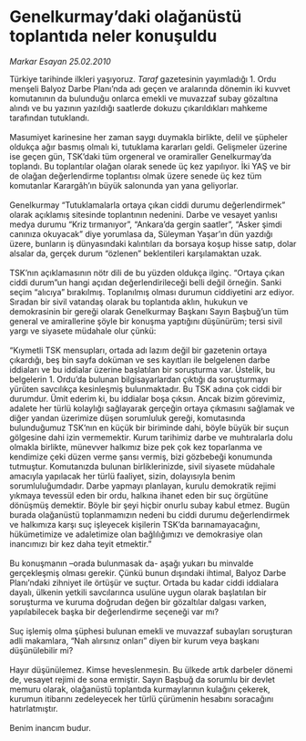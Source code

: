 # Genelkurmay’daki olağanüstü toplantıda neler konuşuldu

*Markar Esayan 25.02.2010*

<div class="taraf_structure_2col_1zq">
<div class="margen_n">



 <p>Türkiye tarihinde ilkleri yaşıyoruz. <i>Taraf</i> gazetesinin yayımladığı 1. Ordu menşeli Balyoz Darbe Planı’nda adı geçen ve aralarında dönemin iki kuvvet komutanının da bulunduğu onlarca emekli ve muvazzaf subay gözaltına alındı ve bu yazının yazıldığı saatlerde dokuzu çıkarıldıkları mahkeme tarafından tutuklandı. <br/><br/>Masumiyet karinesine her zaman saygı duymakla birlikte, delil ve şüpheler oldukça ağır basmış olmalı ki, tutuklama kararları geldi. Gelişmeler üzerine ise geçen gün, TSK’daki tüm orgeneral ve oramiraller Genelkurmay’da toplandı. Bu toplantılar olağan olarak senede üç kez yapılıyor. İki YAŞ ve bir de olağan değerlendirme toplantısı olmak üzere senede üç kez tüm komutanlar Karargâh’ın büyük salonunda yan yana geliyorlar. <br/><br/>Genelkurmay “Tutuklamalarla ortaya çıkan ciddi durumu değerlendirmek” olarak açıklamış sitesinde toplantının nedenini. Darbe ve vesayet yanlısı medya durumu “Kriz tırmanıyor”, “Ankara’da gergin saatler”, “Asker şimdi canınıza okuyacak” diye yorumlasa da, Süleyman Yaşar’ın dün yazdığı üzere, bunların iş dünyasındaki kalıntıları da borsaya koşup hisse satıp, dolar alsalar da, gerçek durum “özlenen” beklentileri karşılamaktan uzak. <br/><br/>TSK’nın açıklamasının nötr dili de bu yüzden oldukça ilginç. “Ortaya çıkan ciddi durum”un hangi açıdan değerlendirileceği belli değil örneğin. Sanki seçim “alıcıya” bırakılmış. Toplanılmış olması durumun ciddiyetini arz ediyor. Sıradan bir sivil vatandaş olarak bu toplantıda aklın, hukukun ve demokrasinin bir gereği olarak Genelkurmay Başkanı Sayın Başbuğ’un tüm general ve amirallerine şöyle bir konuşma yaptığını düşünürüm; tersi sivil yargı ve siyasete müdahale olur çünkü: <br/><br/>“Kıymetli TSK mensupları, ortada adı lazım değil bir gazetenin ortaya çıkardığı, beş bin sayfa doküman ve ses kayıtları ile belgelenen darbe iddiaları ve bu iddialar üzerine başlatılan bir soruşturma var. Üstelik, bu belgelerin 1. Ordu’da bulunan bilgisayarlardan çıktığı da soruşturmayı yürüten savcılıkça kesinleşmiş bulunmaktadır. Bu TSK adına çok ciddi bir durumdur. Ümit ederim ki, bu iddialar boşa çıksın. Ancak bizim görevimiz, adalete her türlü kolaylığı sağlayarak gerçeğin ortaya çıkmasını sağlamak ve diğer yandan üzerimize düşen sorumluluk gereği, komutasında bulunduğumuz TSK’nın en küçük bir biriminde dahi, böyle büyük bir suçun gölgesine dahi izin vermemektir. Kurum tarihimiz darbe ve muhtıralarla dolu olmakla birlikte, münevver halkımız bize pek çok kez toparlanma ve kendimize çeki düzen verme şansı vermiş, bizi gözbebeği konumunda tutmuştur. Komutanızda bulunan birliklerinizde, sivil siyasete müdahale amacıyla yapılacak her türlü faaliyet, sizin, dolayısıyla benim sorumluluğumdadır. Darbe yapmayı planlayan, kurulu demokratik rejimi yıkmaya tevessül eden bir ordu, halkına ihanet eden bir suç örgütüne dönüşmüş demektir. Böyle bir şeyi hiçbir onurlu subay kabul etmez. Bugün burada olağanüstü toplanmamızın nedeni bu ciddi durumu değerlendirmek ve halkımıza karşı suç işleyecek kişilerin TSK’da barınamayacağını, hükümetimize ve adaletimize olan bağlılığımızı ve demokrasiye olan inancımızı bir kez daha teyit etmektir.” <br/><br/>Bu konuşmanın –orada bulunmasak da- aşağı yukarı bu minvalde gerçekleşmiş olması gerekir. Çünkü bunun dışındaki ihtimal, Balyoz Darbe Planı’ndaki zihniyet ile örtüşür ve suçtur. Ortada bu kadar ciddi iddialara dayalı, ülkenin yetkili savcılarınca usulüne uygun olarak başlatılan bir soruşturma ve kuruma doğrudan değen bir gözaltılar dalgası varken, yapılabilecek başka bir değerlendirme seçeneği var mı? <br/><br/>Suç işlemiş olma şüphesi bulunan emekli ve muvazzaf subayları soruşturan adli makamlara, “Nah alırsınız onları” diyen bir kurum veya başkanı düşünülebilir mi? <br/><br/>Hayır düşünülemez. Kimse heveslenmesin. Bu ülkede artık darbeler dönemi de, vesayet rejimi de sona ermiştir. Sayın Başbuğ da sorumlu bir devlet memuru olarak, olağanüstü toplantıda kurmaylarının kulağını çekerek, kurumun itibarını zedeleyecek her türlü çürümenin hesabını soracağını hatırlatmıştır. <br/><br/>Benim inancım budur.</p>
<br/>
<br/>
<br/>



<br/>


<div id="taraf_not">
</div>

</div>


</div>
